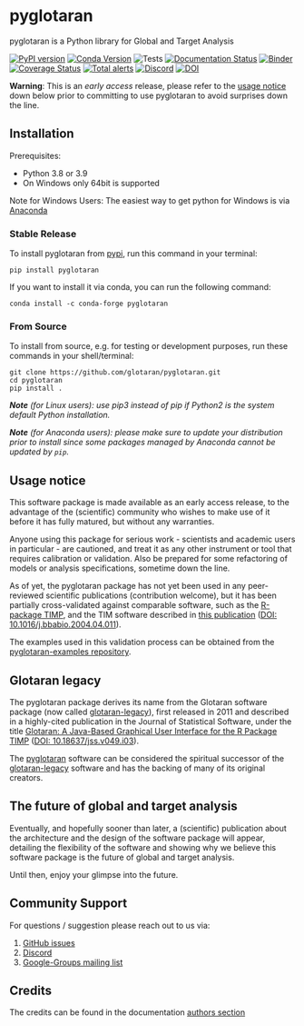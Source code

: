 # pyglotaran

pyglotaran is a Python library for Global and Target Analysis

[![PyPI version](https://badge.fury.io/py/pyglotaran.svg)](https://badge.fury.io/py/pyglotaran)
[![Conda Version](https://img.shields.io/conda/vn/conda-forge/pyglotaran.svg)](https://anaconda.org/conda-forge/pyglotaran)
![Tests](https://github.com/glotaran/pyglotaran/workflows/Tests/badge.svg)
[![Documentation Status](https://readthedocs.org/projects/pyglotaran/badge/?version=latest)](https://pyglotaran.readthedocs.io/en/latest/?badge=latest)
[![Binder](https://static.mybinder.org/badge_logo.svg)](https://mybinder.org/v2/gh/glotaran/pyglotaran.git/main?urlpath=lab%2Ftree%2Fdocs%2Fsource%2Fnotebooks)
[![Coverage Status](https://codecov.io/gh/glotaran/pyglotaran/branch/master/graph/badge.svg)](https://codecov.io/gh/glotaran/pyglotaran)
[![Total alerts](https://img.shields.io/lgtm/alerts/g/glotaran/pyglotaran.svg?logo=lgtm&logoWidth=18)](https://lgtm.com/projects/g/glotaran/pyglotaran/alerts/)
[![Discord](https://img.shields.io/discord/883443835135475753.svg?label=&logo=discord&logoColor=ffffff&color=7389D8&labelColor=6A7EC2)](https://discord.gg/KfnEYRSTJx)
[![DOI](https://zenodo.org/badge/DOI/10.5281/zenodo.5596073.svg)](https://doi.org/10.5281/zenodo.5596073)

**Warning**: This is an _early access_ release, please refer to the [usage notice](#usage-notice) down below prior to committing to use pyglotaran to avoid surprises down the line.

## Installation

Prerequisites:

- Python 3.8 or 3.9
- On Windows only 64bit is supported

Note for Windows Users: The easiest way to get python for Windows is via [Anaconda](https://www.anaconda.com/)

### Stable Release

To install pyglotaran from [pypi](https://pypi.org/), run this command in your terminal:

```console
pip install pyglotaran
```

If you want to install it via conda, you can run the following command:

```console
conda install -c conda-forge pyglotaran
```

### From Source

To install from source, e.g. for testing or development purposes, run these commands in your shell/terminal:

```console
git clone https://github.com/glotaran/pyglotaran.git
cd pyglotaran
pip install .
```

_**Note** (for Linux users): use pip3 instead of pip if Python2 is the system default Python installation._

_**Note** (for Anaconda users): please make sure to update your distribution prior to install since some packages managed by Anaconda cannot be updated by `pip`._

## Usage notice

This software package is made available as an early access release, to the advantage of the (scientific) community who wishes to make use of it before it has fully matured, but without any warranties.

Anyone using this package for serious work - scientists and academic users in particular - are cautioned, and treat it as any other instrument or tool that requires calibration or validation. Also be prepared for some refactoring of models or analysis specifications, sometime down the line.

As of yet, the pyglotaran package has not yet been used in any peer-reviewed scientific publications (contribution welcome), but it has been partially cross-validated against comparable software, such as the [R-package TIMP](https://dx.doi.org/10.18637/jss.v018.i03), and the TIM software described in [this publication](https://doi.org/10.1016/j.bbabio.2004.04.011) ([DOI: 10.1016/j.bbabio.2004.04.011](https://doi.org/10.1016/j.bbabio.2004.04.011)).

The examples used in this validation process can be obtained from the [pyglotaran-examples repository](https://github.com/glotaran/pyglotaran-examples).

## Glotaran legacy

The pyglotaran package derives its name from the Glotaran software package (now called [glotaran-legacy](https://github.com/glotaran/glotaran-legacy)), first released in 2011 and described in a highly-cited publication in the Journal of Statistical Software, under the title [Glotaran: A Java-Based Graphical User Interface for the R Package TIMP](https://www.jstatsoft.org/article/view/v049i03) ([DOI: 10.18637/jss.v049.i03](https://dx.doi.org/10.18637/jss.v049.i03)).

The [pyglotaran](https://github.com/glotaran/pyglotaran) software can be considered the spiritual successor of the [glotaran-legacy](https://github.com/glotaran/glotaran-legacy) software and has the backing of many of its original creators.

## The future of global and target analysis

Eventually, and hopefully sooner than later, a (scientific) publication about the architecture and the design of the software package will appear, detailing the flexibility of the software and showing why we believe this software package is the future of global and target analysis.

Until then, enjoy your glimpse into the future.

## Community Support

For questions / suggestion please reach out to us via:
1. [GitHub issues](https://github.com/glotaran/pyglotaran/issues)
2. [Discord](https://discord.gg/KfnEYRSTJx)
3. [Google-Groups mailing list](https://groups.google.com/forum/#!forum/glotaran)

## Credits

The credits can be found in the documentation
[authors section](https://pyglotaran.readthedocs.io/en/latest/authors.html)

